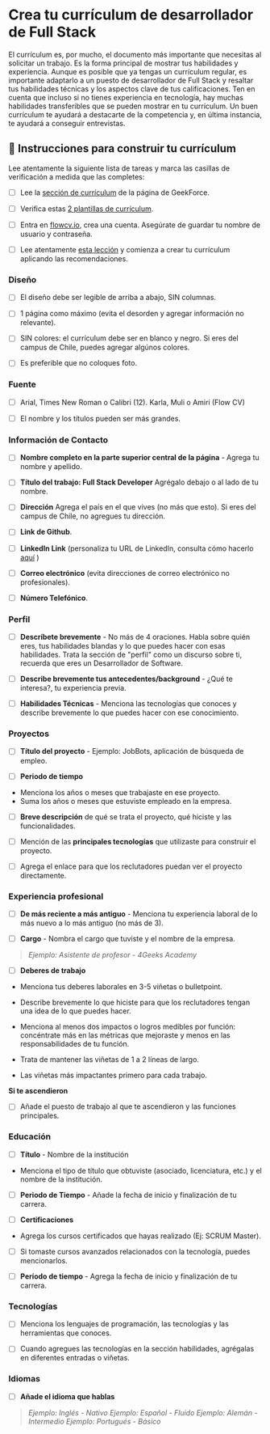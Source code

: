 <!--hide-->
# Crea tu currículum de desarrollador de Full Stack 
<!--endhide-->

El currículum es, por mucho, el documento más importante que necesitas al solicitar un trabajo. Es la forma principal de mostrar tus habilidades y experiencia. Aunque es posible que ya tengas un currículum regular, es importante adaptarlo a un puesto de desarrollador de Full Stack y resaltar tus habilidades técnicas y los aspectos clave de tus calificaciones. Ten en cuenta que incluso si no tienes experiencia en tecnología, hay muchas habilidades transferibles que se pueden mostrar en tu currículum. Un buen currículum te ayudará a destacarte de la competencia y, en última instancia, te ayudará a conseguir entrevistas. 

## 📝 Instrucciones para construir tu currículum

Lee atentamente la siguiente lista de tareas y marca las casillas de verificación a medida que las completes:

- [ ] Lee la [sección de currículum](https://4geeksacademy.notion.site/Resume-CV-0d1ebbae7a6041aebcbacf5c8fd5c141) de la página de GeekForce.

- [ ] Verifica estas [2 plantillas de currículum](https://4geeksacademy.notion.site/Resume-Templates-CV-Templates-7e72180d5f274276b7ee5614b1df86a2).

- [ ] Entra en [flowcv.io](https://app.flowcv.com/), crea una cuenta. Asegúrate de guardar tu nombre de usuario y contraseña.
 
- [ ] Lee atentamente [esta lección](https://4geeks.com/es/lesson/making-an-amazing-resume-es) y comienza a crear tu currículum aplicando las recomendaciones.

### Diseño

- [ ] El diseño debe ser legible de arriba a abajo, SIN columnas.

- [ ] 1 página como máximo (evita el desorden y agregar información no relevante).

- [ ] SIN colores: el currículum debe ser en blanco y negro. Si eres del campus de Chile, puedes agregar algúnos colores.

- [ ] Es preferible que no coloques foto.

### Fuente

- [ ] Arial, Times New Roman o Calibri (12). Karla, Muli o Amiri (Flow CV)

- [ ] El nombre y los títulos pueden ser más grandes. 


### Información de Contacto

- [ ] **Nombre completo en la parte superior central de la página** - Agrega tu nombre y apellido.

- [ ] **Título del trabajo: Full Stack Developer** Agrégalo debajo o al lado de tu nombre.

- [ ] **Dirección** Agrega el país en el que vives (no más que esto). Si eres del campus de Chile, no agregues tu dirección.

- [ ] **Link de Github**.

- [ ] **LinkedIn Link** (personaliza tu URL de LinkedIn, consulta cómo hacerlo [aquí](https://www.linkedin.com/help/linkedin/answer/a542685/manage-your-public-profile-url?lang=en) )  

- [ ] **Correo electrónico** (evita direcciones de correo electrónico no profesionales).

- [ ] **Número Telefónico**.

### Perfil

- [ ] **Descríbete brevemente** - No más de 4 oraciones. Habla sobre quién eres, tus habilidades blandas y lo que puedes hacer con esas habilidades. Trata la sección de "perfil" como un discurso sobre ti, recuerda que eres un Desarrollador de Software.

- [ ] **Describe brevemente tus antecedentes/background** - ¿Qué te interesa?, tu experiencia previa.
	
- [ ] **Habilidades Técnicas** - Menciona las tecnologías que conoces y describe brevemente lo que puedes hacer con ese conocimiento. 

### Proyectos

- [ ] **Título del proyecto** - Ejemplo: JobBots, aplicación de búsqueda de empleo.

- [ ] **Periodo de tiempo**
* Menciona los años o meses que trabajaste en ese proyecto.
* Suma los años o meses que estuviste empleado en la empresa.

- [ ] **Breve descripción** de qué se trata el proyecto, qué hiciste y las funcionalidades.

- [ ] Mención de las **principales tecnologías** que utilizaste para construir el proyecto.

- [ ] Agrega el enlace para que los reclutadores puedan ver el proyecto directamente.


### Experiencia profesional

- [ ] **De más reciente a más antiguo** - Menciona tu experiencia laboral de lo más nuevo a lo más antiguo (no más de 3).

- [ ] **Cargo** - Nombra el cargo que tuviste y el nombre de la empresa.

> _Ejemplo: Asistente de profesor - 4Geeks Academy_

- [ ] **Deberes de trabajo**

* Menciona tus deberes laborales en 3-5 viñetas o bulletpoint.

* Describe brevemente lo que hiciste para que los reclutadores tengan una idea de lo que puedes hacer.

* Menciona al menos dos impactos o logros medibles por función: concéntrate más en las métricas que mejoraste y menos en las responsabilidades de tu función.

* Trata de mantener las viñetas de 1 a 2 líneas de largo.

* Las viñetas más impactantes primero para cada trabajo.

 **Si te ascendieron**

- [ ] Añade el puesto de trabajo al que te ascendieron y las funciones principales.

### Educación 

- [ ] **Título** - Nombre de la institución

* Menciona el tipo de título que obtuviste (asociado, licenciatura, etc.) y el nombre de la institución.

- [ ] **Periodo de Tiempo** - Añade la fecha de inicio y finalización de tu carrera.

- [ ] **Certificaciones**

* Agrega los cursos certificados que hayas realizado (Ej: SCRUM Master).

- [ ] Si tomaste cursos avanzados relacionados con la tecnología, puedes mencionarlos.

- [ ] **Período de tiempo** - Agrega la fecha de inicio y finalización de tu carrera.

### Tecnologías

- [ ] Menciona los lenguajes de programación, las tecnologías y las herramientas que conoces.

- [ ] Cuando agregues las tecnologías en la sección habilidades, agrégalas en diferentes entradas o viñetas.

### Idiomas

- [ ] **Añade el idioma que hablas**

> _Ejemplo: Inglés - Nativo_
> _Ejemplo: Español - Fluido_
> _Ejemplo: Alemán - Intermedio_
> _Ejemplo: Portugués - Básico_
